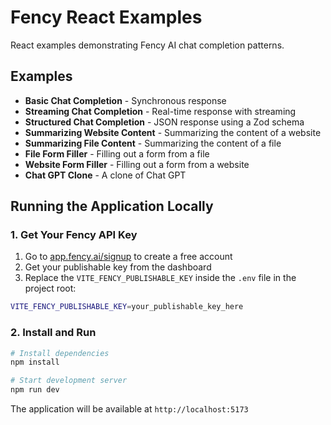 # Fency React Examples

React examples demonstrating Fency AI chat completion patterns.

## Examples

- **Basic Chat Completion** - Synchronous response
- **Streaming Chat Completion** - Real-time response with streaming  
- **Structured Chat Completion** - JSON response using a Zod schema
- **Summarizing Website Content** - Summarizing the content of a website
- **Summarizing File Content** - Summarizing the content of a file
- **File Form Filler** - Filling out a form from a file
- **Website Form Filler** - Filling out a form from a website
- **Chat GPT Clone** - A clone of Chat GPT

## Running the Application Locally

### 1. Get Your Fency API Key

1. Go to [app.fency.ai/signup](https://app.fency.ai/signup) to create a free account
2. Get your publishable key from the dashboard
3. Replace the `VITE_FENCY_PUBLISHABLE_KEY` inside the `.env` file in the project root:

```bash
VITE_FENCY_PUBLISHABLE_KEY=your_publishable_key_here
```

### 2. Install and Run

```bash
# Install dependencies
npm install

# Start development server
npm run dev
```

The application will be available at `http://localhost:5173`